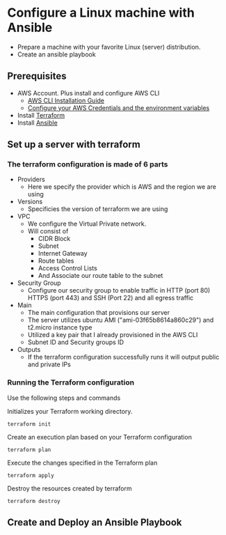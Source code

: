 # Configure a Linux machine with Ansible

* Prepare a machine with your favorite Linux (server) distribution.
* Create an ansible playbook

## Prerequisites 
* AWS Account. Plus install and configure AWS CLI 
  - [AWS CLI Installation Guide](https://docs.aws.amazon.com/cli/latest/userguide/getting-started-install.html)
  - [Configure your AWS Credentials and  the environment variables](https://docs.aws.amazon.com/cli/latest/userguide/cli-configure-envvars.html)
* Install [Terraform](https://developer.hashicorp.com/terraform/downloads)
* Install [Ansible](https://docs.ansible.com/ansible/latest/installation_guide/intro_installation.html)

## Set up a server with terraform

### The terraform configuration is made of 6 parts

* Providers
  - Here we specify the provider which is AWS and the region we are using
* Versions
  - Specificies the version of terraform we are using
* VPC
  - We configure the Virtual Private network.
  - Will consist of 
      - CIDR Block
      - Subnet
      - Internet Gateway
      - Route tables
      - Access Control Lists
      - And Associate our route table to the subnet
* Security Group
  - Configure our security group to enable traffic in HTTP (port 80) HTTPS (port 443) and SSH (Port 22) and all egress traffic
* Main
  - The main configuration that provisions our server
  - The server utilizes ubuntu AMI ("ami-03f65b8614a860c29") and t2.micro instance type
  - Utilized a key pair that I already provisioned in the AWS CLI
  - Subnet ID and Security groups ID
* Outputs
  - If the terraform configuration successfully runs it will output public and private IPs

### Running the Terraform configuration 
Use the following steps and commands

Initializes your Terraform working directory.
```
terraform init
```
Create an execution plan based on your Terraform configuration
```
terraform plan
```
Execute the changes specified in the Terraform plan
```
terraform apply
```
Destroy the resources created by terraform
```
terraform destroy
```

## Create and Deploy an Ansible Playbook

